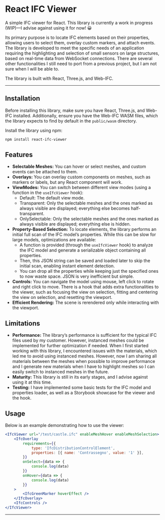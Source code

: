 # React IFC Viewer

A simple IFC viewer for React. This library is currently a work in progress (WIP)—I advise against using it for now! 😀

Its primary purpose is to locate IFC elements based on their properties, allowing users to select them, overlay custom markers, and attach events. The library is developed to meet the specific needs of an application requiring the highlighting and selection of small sensors on large structures, based on real-time data from WebSocket connections. There are several other functionalities I still need to port from a previous project, but I am not sure when I will be able to.

The library is built with React, Three.js, and Web-IFC.

---

## Installation

Before installing this library, make sure you have React, Three.js, and Web-IFC installed. Additionally, ensure you have the Web-IFC WASM files, which the library expects to find by default in the `public/wasm` directory.

Install the library using npm:

```bash
npm install react-ifc-viewer
```

## Features

- **Selectable Meshes:** You can hover or select meshes, and custom events can be attached to them.
- **Overlays:** You can overlay custom components on meshes, such as markers or labels, but any React component will work.
- **ViewModes:** You can switch between different view modes (using a function in the `useIfcViewer` hook):
    - Default: The default view mode.
    - Transparent: Only the selectable meshes and the ones marked as always visible are displayed; everything else becomes half-transparent.
    - OnlySelectable: Only the selectable meshes and the ones marked as always visible are displayed; everything else is hidden.
- **Property-Based Selection:** To locate elements, the library performs an initial full scan of the IFC model’s properties. While this can be slow for large models, optimizations are available:
    - A function is provided (through the `useIfcViewer` hook) to analyze the IFC model and generate a serializable object containing all properties.
    - Then, this JSON string can be saved and loaded later to skip the initial scan, enabling instant element detection.
    - You can drop all the properties while keeping just the specified ones to now waste space. JSON is very inefficient but simple.
- **Controls:** You can navigate the model using mouse, left click to rotate and right click to move. There is a hook that adds extra functionalities to the viewer, such as focusing the view on selection, fitting and centering the view on selection, and resetting the viewport.
- **Efficient Rendering:** The scene is rerendered only while interacting with the viewport.

## Limitations

- **Performance:** The library’s performance is sufficient for the typical IFC files used by my customer. However, instanced meshes could be implemented for further optimization if needed. When I first started working with this library, I encountered issues with the materials, which led me to avoid using instanced meshes. However, now I am sharing all materials between the meshes when possible to improve performance and I generate new materials when I have to highlight meshes so I can easily switch to instanced meshes in the future.
- **Maturity:** This library is still in its early stages, and I advise against using it at this time.
- **Testing:** I have implemented some basic tests for the IFC model and properties loader, as well as a Storybook showcase for the viewer and the hook.

## Usage

Below is an example demonstrating how to use the viewer:

```jsx
<IfcViewer url="/test/castle.ifc" enableMeshHover enableMeshSelection>
	<IfcOverlay
		requirements={{
			type: 'IfcDistributionControlElement',
			properties: [{ name: 'Contrassegno', value: '1' }],
		}}
		onSelect={data => {
			console.log(data)
		}}
		onHover={data => {
			console.log(data)
		}}
	>
		<IfcGreenMarker hoverEffect />
	</IfcOverlay>
	<IfcControls />
</IfcViewer>
```

---
